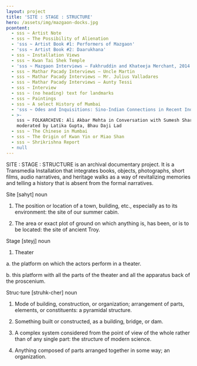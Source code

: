 ```yaml
---
layout: project
title: 'SITE : STAGE : STRUCTURE'
hero: /assets/img/mazgaon-docks.jpg
pcontent:
  - sss ~ Artist Note
  - sss ~ The Possibility of Alienation
  - 'sss ~ Artist Book #1: Performers of Mazgaon'
  - 'sss ~ Artist Book #2: Daarukhana'
  - sss ~ Installation Views
  - sss ~ Kwan Tai Shek Temple
  - 'sss ~ Mazgaon Interviews – Fakhruddin and Khateeja Merchant, 2014'
  - sss ~ Mathar Pacady Interviews – Uncle Martin
  - sss ~ Mathar Pacady Interviews – Mr. Julius Valladares
  - sss ~ Mathar Pacady Interviews – Aunty Tessi
  - sss ~ Interview
  - sss ~ (no heading) text for landmarks
  - sss ~ Paintings
  - sss ~ A select History of Mumbai
  - 'sss ~ Odes and Inquisitions: Sino-Indian Connections in Recent Indian Art'
  - >-
    sss ~ FOLKARCHIVE: Ali Akbar Mehta in Conversation with Sumesh Sharma,
    moderated by Latika Gupta, Bhau Daji Lad
  - sss ~ The Chinese in Mumbai
  - sss ~ The Origin of Kwan Yin or Miao Shan
  - sss ~ Shrikrishna Report
  - null
---
```

SITE : STAGE : STRUCTURE is an archival documentary project. It is a Transmedia Installation that integrates books, objects, photographs, short films, audio narratives, and heritage walks as a way of revitalizing memories and telling a history that is absent from the formal narratives.



Site \[sahyt] noun

1. The position or location of a town, building, etc., especially as to its environment: the site of our summer cabin.

2. The area or exact plot of ground on which anything is, has been, or is to be located: the site of ancient Troy.



Stage \[steyj] noun

1. Theater

a. the platform on which the actors perform in a theater.

b. this platform with all the parts of the theater and all the apparatus back of the proscenium.



Struc·ture \[struhk-cher] noun

1. Mode of building, construction, or organization; arrangement of parts, elements, or constituents: a pyramidal structure.

2. Something built or constructed, as a building, bridge, or dam.

3. A complex system considered from the point of view of the whole rather than of any single part: the structure of modern science.

4. Anything composed of parts arranged together in some way; an organization.
